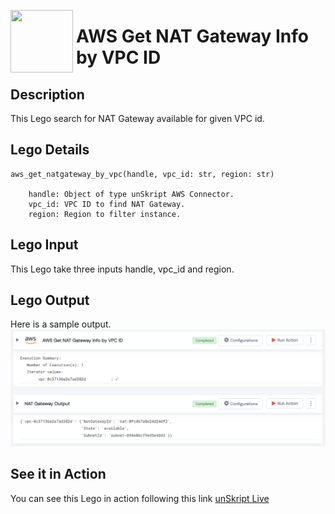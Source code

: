 [<img align="left" src="https://unskript.com/assets/favicon.png" width="100" height="100" style="padding-right: 5px">](https://unskript.com/assets/favicon.png) 
<h1>AWS Get NAT Gateway Info by VPC ID </h1>

## Description
This Lego search for NAT Gateway available for given VPC id.


## Lego Details

    aws_get_natgateway_by_vpc(handle, vpc_id: str, region: str)

        handle: Object of type unSkript AWS Connector.
        vpc_id: VPC ID to find NAT Gateway.
        region: Region to filter instance.

## Lego Input

This Lego take three inputs handle, vpc_id and region. 


## Lego Output
Here is a sample output.
<img src="./1.png">


## See it in Action

You can see this Lego in action following this link [unSkript Live](https://us.app.unskript.io)